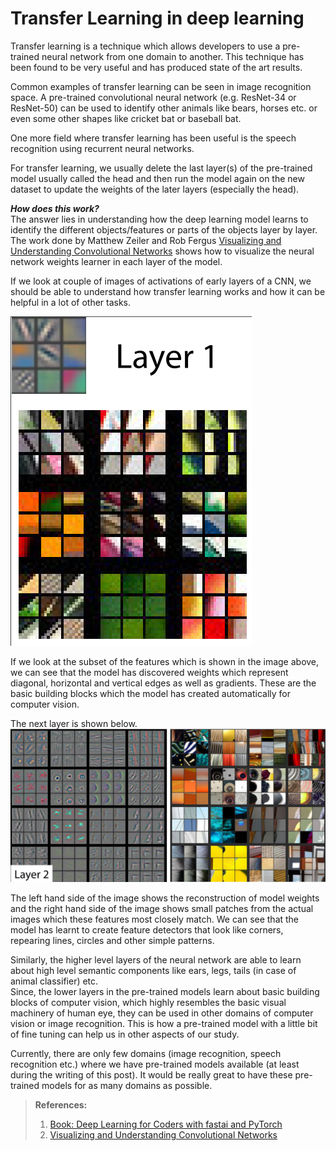 # Transfer Learning in deep learning

Transfer learning is a technique which allows developers to use a pre-trained neural network from one domain to another. This technique has been found to be very useful and has produced state of the art results.

Common examples of transfer learning can be seen in image recognition space. A pre-trained convolutional neural network (e.g. ResNet-34 or ResNet-50) can be used to identify other animals like bears, horses etc. or even some other shapes like cricket bat or baseball bat.

One more field where transfer learning has been useful is the speech recognition using recurrent neural networks.

For transfer learning, we usually delete the last layer(s) of the pre-trained model usually called the head and then run the model again on the new dataset to update the weights of the later layers (especially the head).

**_How does this work?_**  
The answer lies in understanding how the deep learning model learns to identify the different objects/features or parts of the objects layer by layer.  
The work done by Matthew Zeiler and Rob Fergus [Visualizing and Understanding Convolutional Networks](https://arxiv.org/pdf/1311.2901.pdf) shows how to visualize the neural network weights learner in each layer of the model.

If we look at couple of images of activations of early layers of a CNN, we should be able to understand how transfer learning works and how it can be helpful in a lot of other tasks.

![Layer1](/images/layer1.png "Activations of early layers of a CNN by Matthew D. Zeiler and Rob Fergus")  

If we look at the subset of the features which is shown in the image above, we can see that the model has discovered weights which represent diagonal, horizontal and vertical edges as well as gradients. These are the basic building blocks which the model has created automatically for computer vision.  

The next layer is shown below.
![Layer2](/images/layer2.png "Activations of early layers of a CNN by Matthew D. Zeiler and Rob Fergus")  

The left hand side of the image shows the reconstruction of model weights and the right hand side of the image shows small patches from the actual images which these features most closely match. We can see that the model has learnt to create feature detectors that look like corners, repearing lines, circles and other simple patterns.  

Similarly, the higher level layers of the neural network are able to learn about high level semantic components like ears, legs, tails (in case of animal classifier) etc.  
Since, the lower layers in the pre-trained models learn about basic building blocks of computer vision, which highly resembles the basic visual machinery of human eye, they can be used in other domains of computer vision or image recognition. This is how a pre-trained model with a little bit of fine tuning can help us in other aspects of our study.  

Currently, there are only few domains (image recognition, speech recognition etc.) where we have pre-trained models available (at least during the writing of this post). It would be really great to have these pre-trained models for as many domains as possible.  



>**References:**
>
>1. [Book: Deep Learning for Coders with fastai and PyTorch](https://learning.oreilly.com/library/view/deep-learning-for/9781492045519/)  
>2. [Visualizing and Understanding Convolutional Networks](https://arxiv.org/abs/1311.2901)
